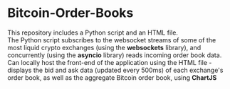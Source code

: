 # Bitcoin-Order-Books

This repository includes a Python script and an HTML file.\
The Python script subscribes to the websocket streams of some of the most liquid crypto exchanges (using the **websockets** library), and concurrently (using the **asyncio** library) reads incoming order book data.\
Can locally host the front-end of the application using the HTML file - displays the bid and ask data (updated every 500ms) of each exchange's order book, as well as the aggregate Bitcoin order book, using **ChartJS**

